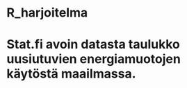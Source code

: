 # R_harjoitelma
# Stat.fi avoin datasta taulukko uusiutuvien energiamuotojen käytöstä maailmassa.
# 
